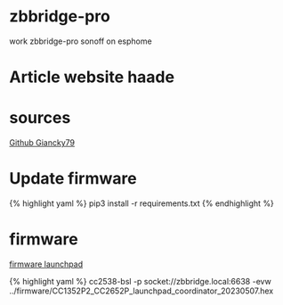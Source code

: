 # zbbridge-pro
work zbbridge-pro sonoff on esphome

# Article website haade

# sources

[Github Giancky79](https://github.com/Giancky79/ZB-Bridge-P)

# Update firmware
{% highlight yaml %}
pip3 install -r requirements.txt
{% endhighlight %}

# firmware
[firmware launchpad](https://github.com/Koenkk/Z-Stack-firmware/blob/master/coordinator/Z-Stack_3.x.0/bin/CC1352P2_CC2652P_launchpad_coordinator_20230507.zip)

{% highlight yaml %}
cc2538-bsl -p socket://zbbridge.local:6638 -evw ../firmware/CC1352P2_CC2652P_launchpad_coordinator_20230507.hex